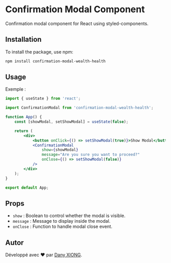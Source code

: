 # Confirmation Modal Component

Confirmation modal component for React using styled-components.

## Installation

To install the package, use npm:

```bash
npm install confirmation-modal-wealth-health
```

## Usage

Exemple :
```jsx
import { useState } from 'react';

import ConfirmationModal from 'confirmation-modal-wealth-health';

function App() {
    const [showModal, setShowModal] = useState(false);

    return (
        <div>
            <button onClick={() => setShowModal(true)}>Show Modal</button>
            <ConfirmationModal
                show={showModal}
                message="Are you sure you want to proceed?"
                onClose={() => setShowModal(false)}
            />
        </div>
    );
}

export default App;
```

## Props

- ``show`` : Boolean to control whether the modal is visible.
- ``message`` : Message to display inside the modal.
- ``onClose`` : Function to handle modal close event.

## Autor

Développé avec ❤️ par [Dany XIONG]([lien](https://github.com/Ekkylibre)).
